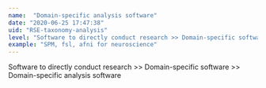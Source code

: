```yaml
---
name:  "Domain-specific analysis software"
date: "2020-06-25 17:47:38"
uid: "RSE-taxonomy-analysis"
level: "Software to directly conduct research >> Domain-specific software >> Domain-specific analysis software"
example: "SPM, fsl, afni for neuroscience" 
---
```


Software to directly conduct research >> Domain-specific software >> Domain-specific analysis software